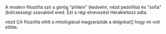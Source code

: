 A modern filozófia szó a görög "philein" (kedvelni, nézd pedofília) és "sofia" (bölcsesség) szavakból ered. Ezt a régi elnevezést Hérakleitosz adta.

nézd [[A filozófia előtt a mitológiával magyarázták a dolgokat]] hogy mi volt előtte.